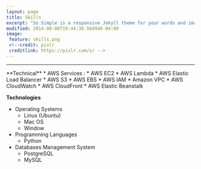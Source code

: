 ```yaml
---
layout: page
title: Skills
excerpt: "So Simple is a responsive Jekyll theme for your words and images."
modified: 2014-08-08T19:44:38.564948-04:00
image:
 feature: skills.png
 <!--credit: pixlr
 creditlink: https://pixlr.com/x/ -->
---
```

<!--Looking for a simple, responsive, theme for your Jekyll powered blog? Well look no further. Here be **So Simple Theme**, the follow up to [**Minimal Mistakes**](http://mmistakes.github.io/minimal-mistakes) --- by designer slash illustrator [Michael Rose](http://mademistakes.com).-->


<hr/>
**Technical**
  * AWS Services :
     * AWS EC2
     * AWS Lambda
     * AWS Elastic Load Balancer
     * AWS S3
     * AWS EBS
     * AWS IAM
     * Amazon VPC
     * AWS CloudWatch
     * AWS CloudFront
     * AWS Elastic Beanstalk
     
**Technologies**
  * Operating Systems
     * Linux (Ubuntu)
     * Mac OS
     * Window
  * Programming Languages
     * Python
  * Databases Management System
     * PostgreSQL
     * MySQL

[^1]: Example: *domain.com/category-name/post-title*
